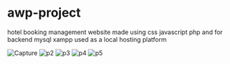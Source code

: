 # awp-project
hotel booking management website made using css javascript php and for backend mysql 
xampp used as a local hosting platform

![Capture](https://github.com/111faizan/awp-project/assets/95275307/b276f5ee-8ae4-4070-835f-1f6bebed8940)
![p2](https://github.com/111faizan/awp-project/assets/95275307/ec8ab413-b909-4fea-91f4-c48dd19bf583)
![p3](https://github.com/111faizan/awp-project/assets/95275307/78ecfa17-a087-472c-94a1-ac20674493ae)
![p4](https://github.com/111faizan/awp-project/assets/95275307/c17026cc-b1d7-407a-88e4-d9c752b75e17)
![p5](https://github.com/111faizan/awp-project/assets/95275307/c05fe038-a7d3-4174-baf3-5b64a1bd52c5)
